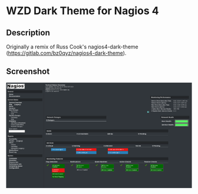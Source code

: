 # WZD Dark Theme for Nagios 4
## Description
Originally a remix of Russ Cook's nagios4-dark-theme (https://gitlab.com/bz0qyz/nagios4-dark-theme).

## Screenshot
![Screenshot](screenshot.png)
